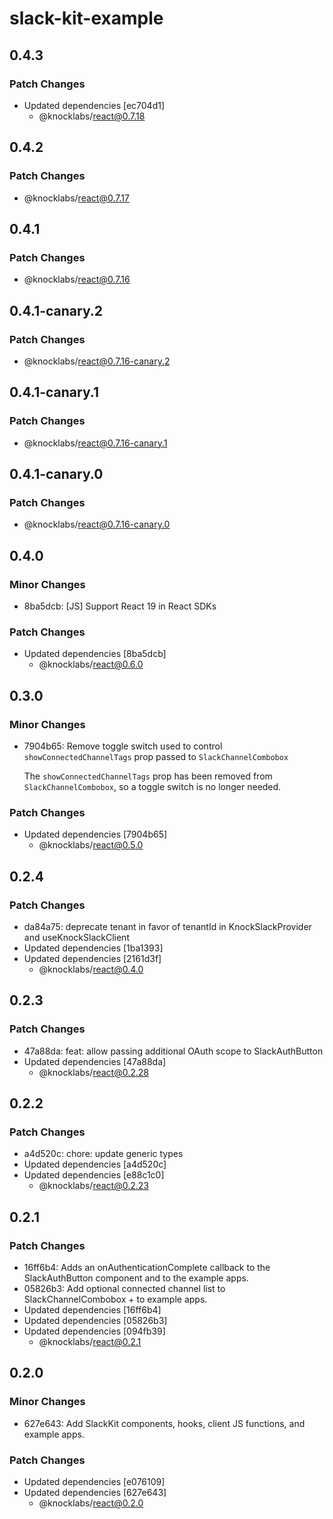 # slack-kit-example

## 0.4.3

### Patch Changes

- Updated dependencies [ec704d1]
  - @knocklabs/react@0.7.18

## 0.4.2

### Patch Changes

- @knocklabs/react@0.7.17

## 0.4.1

### Patch Changes

- @knocklabs/react@0.7.16

## 0.4.1-canary.2

### Patch Changes

- @knocklabs/react@0.7.16-canary.2

## 0.4.1-canary.1

### Patch Changes

- @knocklabs/react@0.7.16-canary.1

## 0.4.1-canary.0

### Patch Changes

- @knocklabs/react@0.7.16-canary.0

## 0.4.0

### Minor Changes

- 8ba5dcb: [JS] Support React 19 in React SDKs

### Patch Changes

- Updated dependencies [8ba5dcb]
  - @knocklabs/react@0.6.0

## 0.3.0

### Minor Changes

- 7904b65: Remove toggle switch used to control `showConnectedChannelTags` prop passed to `SlackChannelCombobox`

  The `showConnectedChannelTags` prop has been removed from `SlackChannelCombobox`, so a toggle switch is no longer needed.

### Patch Changes

- Updated dependencies [7904b65]
  - @knocklabs/react@0.5.0

## 0.2.4

### Patch Changes

- da84a75: deprecate tenant in favor of tenantId in KnockSlackProvider and useKnockSlackClient
- Updated dependencies [1ba1393]
- Updated dependencies [2161d3f]
  - @knocklabs/react@0.4.0

## 0.2.3

### Patch Changes

- 47a88da: feat: allow passing additional OAuth scope to SlackAuthButton
- Updated dependencies [47a88da]
  - @knocklabs/react@0.2.28

## 0.2.2

### Patch Changes

- a4d520c: chore: update generic types
- Updated dependencies [a4d520c]
- Updated dependencies [e88c1c0]
  - @knocklabs/react@0.2.23

## 0.2.1

### Patch Changes

- 16ff6b4: Adds an onAuthenticationComplete callback to the SlackAuthButton component and to the example apps.
- 05826b3: Add optional connected channel list to SlackChannelCombobox + to example apps.
- Updated dependencies [16ff6b4]
- Updated dependencies [05826b3]
- Updated dependencies [094fb39]
  - @knocklabs/react@0.2.1

## 0.2.0

### Minor Changes

- 627e643: Add SlackKit components, hooks, client JS functions, and example apps.

### Patch Changes

- Updated dependencies [e076109]
- Updated dependencies [627e643]
  - @knocklabs/react@0.2.0
